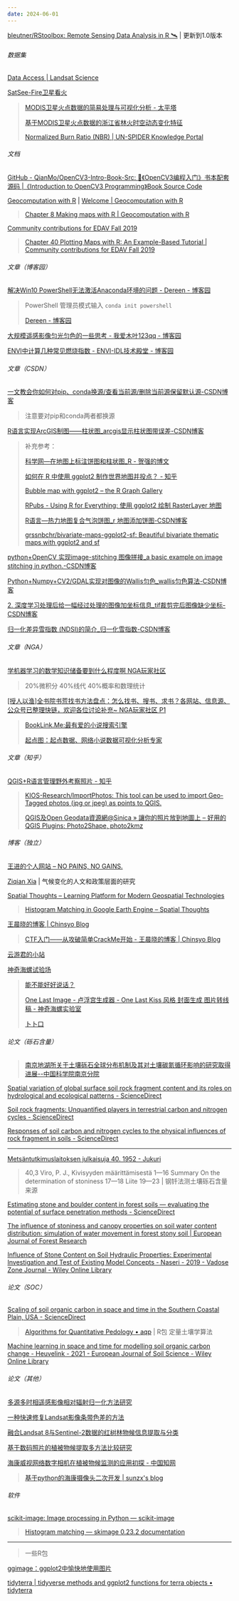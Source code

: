 ```yaml
---
date: 2024-06-01
---
```


[bleutner/RStoolbox: Remote Sensing Data Analysis in R 🛰](https://github.com/bleutner/RStoolbox) | 更新到1.0版本

###### 数据集

[Data Access | Landsat Science](https://landsat.gsfc.nasa.gov/data/data-access/)

[SatSee-Fire卫星看火](http://satsee.radi.ac.cn:8080/index.html)

> [MODIS卫星火点数据的简易处理与可视化分析 - 太平塔](https://paisheng.me/2017/06/22/Python%E7%81%AB%E7%82%B9%E6%95%B0%E6%8D%AE%E7%9A%84%E5%88%86%E6%9E%90%E5%A4%84%E7%90%86/)
>
> [基于MODIS卫星火点数据的浙江省林火时空动态变化特征](http://j.bjfu.edu.cn/article/doi/10.12171/j.1000-1522.20190483)
>
> [Normalized Burn Ratio (NBR) | UN-SPIDER Knowledge Portal](https://www.un-spider.org/advisory-support/recommended-practices/recommended-practice-burn-severity/in-detail/normalized-burn-ratio)

###### 文档

[GitHub - QianMo/OpenCV3-Intro-Book-Src: :blue_book:《OpenCV3编程入门》书本配套源码 |《Introduction to OpenCV3 Programming》Book Source Code](https://github.com/QianMo/OpenCV3-Intro-Book-Src)

[Geocomputation with R](https://bookdown.org/robinlovelace/geocompr/) | [Welcome | Geocomputation with R](https://r.geocompx.org/)

> [Chapter 8 Making maps with R | Geocomputation with R](https://bookdown.org/robinlovelace/geocompr/adv-map.html)

[Community contributions for EDAV Fall 2019](https://jtr13.github.io/cc19/index.html)

> [Chapter 40 Plotting Maps with R: An Example-Based Tutorial | Community contributions for EDAV Fall 2019](https://jtr13.github.io/cc19/plotting-maps-with-r-an-example-based-tutorial.html)

###### 文章（博客园）

[解决Win10 PowerShell无法激活Anaconda环境的问题 - Dereen - 博客园](https://www.cnblogs.com/dereen/p/ps_conda_env.html)

> PowerShell 管理员模式输入 `conda init powershell`
>
> [Dereen - 博客园](https://www.cnblogs.com/dereen)

[大规模遥感影像匀光匀色的一些思考 - 我爱木叶123qq - 博客园](https://www.cnblogs.com/wzp-749195/p/12700273.html)

[ENVI中计算几种常见燃烧指数 - ENVI-IDL技术殿堂 - 博客园](https://www.cnblogs.com/enviidl/p/16374571.html)

###### 文章（CSDN）

[一文教会你如何对pip、conda换源/查看当前源/删除当前源保留默认源-CSDN博客](https://blog.csdn.net/qq_40818172/article/details/134832382)

> 注意要对pip和conda两者都换源

[R语言实现ArcGIS制图——柱状图_arcgis显示柱状图带误差-CSDN博客](https://blog.csdn.net/Hey_EG/article/details/130365190)

> 补充参考：
> 
> [科学网—在地图上标注饼图和柱状图_R - 贺强的博文](https://blog.sciencenet.cn/blog-724080-793453.html)
>
> [如何在 R 中使用 ggplot2 制作世界地图并投点？ - 知乎](https://zhuanlan.zhihu.com/p/584038431)
>
> [Bubble map with ggplot2 – the R Graph Gallery](https://r-graph-gallery.com/330-bubble-map-with-ggplot2.html)
>
> [RPubs - Using R for Everything: 使用 ggplot2 绘制 RasterLayer 地图](https://rpubs.com/womeimingzi11/plot-map-by-ggplot2)
>
> [R语言—热力地图复合气泡饼图_r 地图添加饼图-CSDN博客](https://blog.csdn.net/weixin_44788825/article/details/105094608)
>
> [grssnbchr/bivariate-maps-ggplot2-sf: Beautiful bivariate thematic maps with ggplot2 and sf](https://github.com/grssnbchr/bivariate-maps-ggplot2-sf)

[python+OpenCV 实现image-stitching 图像拼接_a basic example on image stitching in python.-CSDN博客](https://blog.csdn.net/betrapped/article/details/88857950)

[Python+Numpy+CV2/GDAL实现对图像的Wallis匀色_wallis匀色算法-CSDN博客](https://blog.csdn.net/qq_33339770/article/details/127938687)

[2. 深度学习处理后给一幅经过处理的图像加坐标信息_tif裁剪完后图像缺少坐标-CSDN博客](https://blog.csdn.net/xiaotiig/article/details/118712555)

[归一化差异雪指数 (NDSI)的简介_归一化雪指数-CSDN博客](https://blog.csdn.net/qq_31988139/article/details/120967559)

###### 文章（NGA）

[学机器学习的数学知识储备要到什么程度啊 NGA玩家社区](https://bbs.nga.cn/read.php?tid=40360060&rand=128)

> 20%微积分 40%线代 40%概率和数理统计

[[授人以渔]全书院书荒找书方法盘点：怎么找书、搜书、求书？各网站、信息源、公众号已整理快链，欢迎各位讨论补充~ NGA玩家社区 P1](https://bbs.nga.cn/read.php?tid=40375384&_fp=2)

> [BookLink.Me:最有爱的小说搜索引擎](https://booklink.me/)
>
> [起点图：起点数据、网络小说数据可视化分析专家](https://www.qidiantu.com/)

###### 文章（知乎）

[QGIS+R语言管理野外考察照片 - 知乎](https://zhuanlan.zhihu.com/p/554924208)

> [KIOS-Research/ImportPhotos: This tool can be used to import Geo-Tagged photos (jpg or jpeg) as points to QGIS.](https://github.com/KIOS-Research/ImportPhotos/)
>
> [QGIS及Open Geodata資源網@Sinica » 讓你的照片放到地圖上 – 好用的QGIS Plugins: Photo2Shape, photo2kmz](https://gis.rchss.sinica.edu.tw/qgis/archives/4274/)

###### 博客（独立）

[王进的个人网站 – NO PAINS, NO GAINS.](https://www.jingege.wang/)

[Ziqian Xia](https://ziqian-xia.tech/) | 气候变化的人文和政策层面的研究

[Spatial Thoughts – Learning Platform for Modern Geospatial Technologies](https://spatialthoughts.com/)

> [Histogram Matching in Google Earth Engine – Spatial Thoughts](https://spatialthoughts.com/2020/07/14/histogram-matching-gee/)

[王晨晓的博客 | Chinsyo Blog](https://chinsyo.com/)

> [CTF入门——从攻破简单CrackMe开始 - 王晨晓的博客 | Chinsyo Blog](https://chinsyo.com/2019/08/16/get-started-ctf-deadsimple-crackme/)

[云游君的小站](https://www.yunyoujun.cn/)

[神奇海螺试验场](https://lab.magiconch.com/)

> [能不能好好说话？](https://lab.magiconch.com/nbnhhsh/)
>
> [One Last Image - 卢浮宫生成器 - One Last Kiss 风格 封面生成 图片转线稿 - 神奇海螺实验室](https://lab.magiconch.com/one-last-image/)
>
> [卜卜口](https://mouto-org.magiconch.com/)

###### 论文（砾石含量）

> [南京地湖所关于土壤砾石全球分布机制及其对土壤碳氮循环影响的研究取得进展--中国科学院南京分院](https://njb.cas.cn/kydt2016/zdtp/202110/t20211028_6231278.html)

[Spatial variation of global surface soil rock fragment content and its roles on hydrological and ecological patterns - ScienceDirect](https://www.sciencedirect.com/science/article/pii/S034181622100610X)

[Soil rock fragments: Unquantified players in terrestrial carbon and nitrogen cycles - ScienceDirect](https://www.sciencedirect.com/science/article/pii/S0016706121006108)

[Responses of soil carbon and nitrogen cycles to the physical influences of rock fragment in soils - ScienceDirect](https://www.sciencedirect.com/science/article/pii/S0341816221002289)

------

[Metsäntutkimuslaitoksen julkaisuja 40. 1952 - Jukuri](https://jukuri.luke.fi/handle/10024/522449)

> 40,3 Viro, P. J., Kivisyyden määrittämisestä 1—16
Summary On the determination of stoniness 17—18
Liite 19—23 | 钢钎法测土壤砾石含量来源

[Estimating stone and boulder content in forest soils — evaluating the potential of surface penetration methods - ScienceDirect](https://www.sciencedirect.com/science/article/pii/S0341816296000318)

[The influence of stoniness and canopy properties on soil water content distribution: simulation of water movement in forest stony soil | European Journal of Forest Research](https://link.springer.com/article/10.1007/s10342-011-0589-y)

[Influence of Stone Content on Soil Hydraulic Properties: Experimental Investigation and Test of Existing Model Concepts - Naseri - 2019 - Vadose Zone Journal - Wiley Online Library](https://acsess.onlinelibrary.wiley.com/doi/10.2136/vzj2018.08.0163)

###### 论文（SOC）

[Scaling of soil organic carbon in space and time in the Southern Coastal Plain, USA - ScienceDirect](https://www.sciencedirect.com/science/article/pii/S0048969724032078?pes=vor)

> [Algorithms for Quantitative Pedology • aqp](https://ncss-tech.github.io/aqp/index.html) | R包 定量土壤学算法

[Machine learning in space and time for modelling soil organic carbon change - Heuvelink - 2021 - European Journal of Soil Science - Wiley Online Library](https://bsssjournals.onlinelibrary.wiley.com/doi/10.1111/ejss.12998)

###### 论文（其他）

[多源多时相遥感影像相对辐射归一化方法研究](https://www.dqxxkx.cn/CN/10.3724/SP.J.1047.2016.00606)

[一种快速修复Landsat影像条带色差的方法](https://www.gpxygpfx.com/CN/10.3964/j.issn.1000-0593%282023%2911-3483-09)

[融合Landsat 8与Sentinel-2数据的红树林物候信息提取与分类](http://www.jors.cn/jrs/article/html/202206006)

[基于数码照片的植被物候提取多方法比较研究](https://www.progressingeography.com/article/2018/1007-6301/1007-6301-37-8-1031.shtml)

[海康威视网络数字相机在植被物候监测的应用初探 - 中国知网](https://kns.cnki.net/kcms2/article/abstract?v=SeVhTfopIAZ-gfJberXr0XpSOn_4le_yYVjimjr4JelugkwkQLN3g26pEZGjoNxM4FRH4qtZMSotImMpD1xZX6B8PDVZl9RiVOEJw0t-nsEw0Y9fELWPBtbWfxrwBiRaYUm82rFflTkV_hWOgK3CnBD6uqCYTP7t&uniplatform=NZKPT&language=CHS)

> [基于python的海康摄像头二次开发 | sunzx's blog](https://sunzx97.github.io/2023/11/01/%E5%9F%BA%E4%BA%8Epython%E7%9A%84%E6%B5%B7%E5%BA%B7%E6%91%84%E5%83%8F%E5%A4%B4%E4%BA%8C%E6%AC%A1%E5%BC%80%E5%8F%91/)

###### 软件

[scikit-image: Image processing in Python — scikit-image](https://scikit-image.org/)

> [Histogram matching — skimage 0.23.2 documentation](https://scikit-image.org/docs/stable/auto_examples/color_exposure/plot_histogram_matching.html)

------

> 一些R包

[ggimage：ggplot2中愉快地使用图片](https://guangchuangyu.github.io/cn/2017/04/ggimage/)

[tidyterra | tidyverse methods and ggplot2 functions for terra objects • tidyterra](https://dieghernan.github.io/tidyterra/)